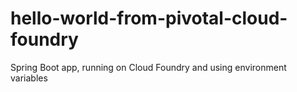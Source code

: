 # hello-world-from-pivotal-cloud-foundry
Spring Boot app, running on Cloud Foundry and using environment variables
